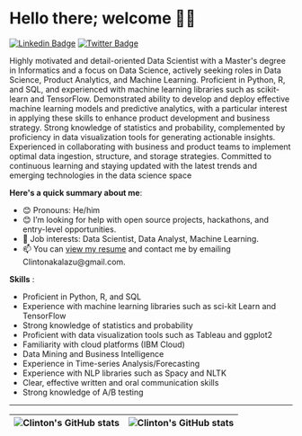 # Hello there; welcome 👋🏾

[![Linkedin Badge](https://img.shields.io/badge/-Clintonkalaz-blue?style=for-the-badge&logo=Linkedin&logoColor=white&link=https://www.linkedin.com/in/clintonkalaz)](https://www.linkedin.com/in/clintonkalaz) [![Twitter Badge](https://img.shields.io/badge/-@Clintkalaz-1ca0f1?style=for-the-badge&logo=twitter&logoColor=white&link=https://twitter.com/ClintKalaz)](https://twitter.com/ClintKalaz)

Highly motivated and detail-oriented Data Scientist with a Master's degree in Informatics and a focus on Data Science, actively seeking roles in Data Science, Product Analytics, and Machine Learning. Proficient in Python, R, and SQL, and experienced with machine learning libraries such as scikit-learn and TensorFlow. Demonstrated ability to develop and deploy effective machine learning models and predictive analytics, with a particular interest in applying these skills to enhance product development and business strategy. Strong knowledge of statistics and probability, complemented by proficiency in data visualization tools for generating actionable insights. Experienced in collaborating with business and product teams to implement optimal data ingestion, structure, and storage strategies. Committed to continuous learning and staying updated with the latest trends and emerging technologies in the data science space

**Here's a quick summary about me**:

- 😊 Pronouns: He/him
- 😊 I’m looking for help with open source projects, hackathons, and entry-level opportunities.
- 💼 Job interests: Data Scientist, Data Analyst, Machine Learning.
- 📫 You can [view my resume]([https://drive.google.com/file/d/1Llxpy8RJldS7vxY86wOL4e6CDLSwBpm_/view?usp=sharing](https://drive.google.com/file/d/13uqK2m2EAoZioFn-dIqqqNc4CpaWdSyo/view?usp=drive_link)) and contact me by emailing Clintonakalazu@gmail.com.

**Skills** :
- Proficient in Python, R, and SQL
- Experience with machine learning libraries such as sci-kit Learn and TensorFlow
- Strong knowledge of statistics and probability
- Proficient with data visualization tools such as Tableau and ggplot2
- Familiarity with cloud platforms (IBM Cloud)
- Data Mining and Business Intelligence
- Experience in Time-series Analysis/Forecasting
- Experience with NLP libraries such as Spacy and NLTK
- Clear, effective written and oral communication  skills
- Strong knowledge of A/B testing


---

| <img align="center" src="https://github-readme-stats.vercel.app/api?username=Kalazclint&show_icons=true&include_all_commits=true&hide_border=true" alt="Clinton's GitHub stats" /> | <img align="center" src="https://github-readme-stats.vercel.app/api/top-langs/?username=Kalazclint&langs_count=8&layout=compact&hide_border=true" alt="Clinton's GitHub stats" /> |
| ------------- | ------------- |
